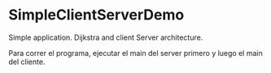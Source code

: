 # SimpleClientServerDemo
Simple application. Dijkstra and client Server architecture.

Para correr el programa, ejecutar el main del server primero y luego el main del cliente. 
